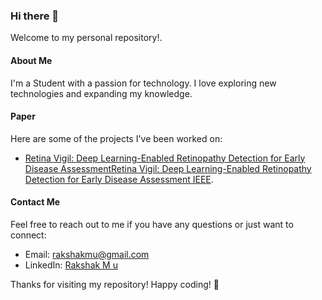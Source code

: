 ### Hi there 👋

Welcome to my personal repository!.

#### About Me

I'm a Student with a passion for technology. I love exploring new technologies and expanding my knowledge.

#### Paper

Here are some of the projects I've been worked on:

- [Retina Vigil: Deep Learning-Enabled Retinopathy Detection for Early Disease AssessmentRetina Vigil: Deep Learning-Enabled Retinopathy Detection for Early Disease Assessment
IEEE]().
#### Contact Me

Feel free to reach out to me if you have any questions or just want to connect:

- Email: rakshakmu@gmail.com
- LinkedIn: [Rakshak M u](https://www.linkedin.com/in/rakshak-m-u/)

Thanks for visiting my repository! Happy coding! 🚀
